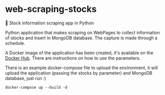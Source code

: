 # web-scraping-stocks
💸 Stock information scraping app in Python

Python application that makes scraping on WebPages to collect information of stocks and insert in MongoDB database. The capture is made through a schedule.

A Docker image of the application has been created, it's available on the [Docker Hub](https://hub.docker.com/repository/docker/rafaeldalsenter/web-scraping-stocks). There are instructions on how to use the parameters.

There is an example docker-compose file to upload the environment, it will upload the application (passing the stocks by parameter) and MongoDB database, just run :)

```
docker-compose up --build -d
``` 
